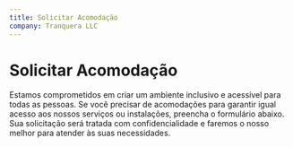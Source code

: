 ```yaml
---
title: Solicitar Acomodação
company: Tranquera LLC
---
```


# Solicitar Acomodação

Estamos comprometidos em criar um ambiente inclusivo e acessível para todas as pessoas. Se você precisar de acomodações para garantir igual acesso aos nossos serviços ou instalações, preencha o formulário abaixo. Sua solicitação será tratada com confidencialidade e faremos o nosso melhor para atender às suas necessidades.